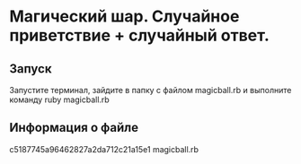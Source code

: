 Магический шар. Случайное приветствие + случайный ответ.
========================================================


Запуск
------

Запустите терминал, зайдите в папку с файлом magicball.rb и выполните команду
ruby magicball.rb


Информация о файле
------------------
c5187745a96462827a2da712c21a15e1  magicball.rb
